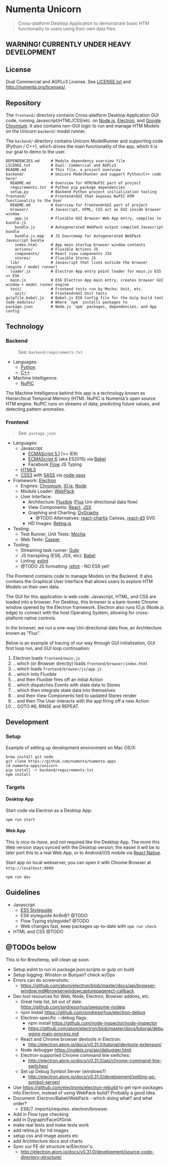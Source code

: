 # Numenta Unicorn

> Cross-platform Desktop Application to demonstrate basic HTM functionality to
> users using their own data files.


## WARNING! CURRENTLY UNDER HEAVY DEVELOPMENT


## License

Dual Commercial and AGPLv3 License. See [LICENSE.txt](LICENSE.txt)
and http://numenta.org/licenses/.


## Repository

The `frontend/` directory contains Cross-platform Desktop Application GUI code,
running Javascript/HTML/CSS/etc. on [Node.js](https://nodejs.org/),
[Electron](https://github.com/atom/electron), and
[Google Chromium](https://www.chromium.org/Home). It also contains non-GUI logic
to run and manage HTM Models on the Unicorn `backend/` model runner.

The `backend/` directory contains Unicorn ModelRunner and supporting code
(Python / C++), which drives the main functionality of the app, which it is our
goal to demo to the user.

```shell
DEPENDENCIES.md     # Module dependency overview file
LICENSE.txt         # Dual: Commercial and AGPLv3
README.md           # This file, a project overview
backend/            # Unicorn ModelRunner and support Python/C++ code here!
  README.md         # Overview for HTM/NuPIC part of project
  requirements.txt  # Python pip package dependencies
  setup.py          # Backend Python project initialization tooling
frontend/           # Frontend+GUI that exposes NuPIC HTM functionality to the User
  README.md         # Overview for Frontend+GUI part of project
  browser/          # Javascript, HTML, CSS act as GUI inside browser window
    app.js          # Fluxible GUI Browser Web App entry, compiles to bundle.js
    bundle.js       # Autogenerated WebPack output compiled Javascript bundle
    bundle.js.map   # JS Sourcemap for Autogenerated WebPack Javascript bundle
    index.html      # App main startup browser window contents
    actions/        # Fluxible Actions JS
    components/     # React view components JSX
    stores/         # Fluxible Stores JS
  lib/              # Javascript that lives outside the browser (engine / model runner)
  loader.js         # Electron App entry point loader for main.js ES5 => ES6
  main.js           # ES6 Electron App main entry, creates browser GUI window + model runner engine
  test/             # Frontend tests run by Mocha: Unit, etc.
    unit/           # Frontend+GUI Unit tests
gulpfile.babel.js   # Babel.js ES6 Config file for the Gulp build tool
node_modules/       # Where `npm` installs packages to
package.json        # Node.js `npm` packages, dependencies, and App config
```


## Technology

### Backend

> See: `backend/requirements.txt`

* Languages:
  * [Python](http://python.org)
  * [C++](https://isocpp.org/)
* Machine Intelligence:
  * [NuPIC](htts://github.com/numenta/nupic)

The Machine Intelligence behind this app is a technology known as Hierarchical
Temporal Memory (HTM). NuPIC is Numenta's open source HTM engine. NuPIC runs
on streams of data, predicting future values, and detecting pattern anomalies.

### Frontend

> See: `package.json`

* Languages:
  * Javascript
    * [ECMAScript 5.1](https://es5.github.io/) (>= IE9)
    * [ECMAScript 6](https://babeljs.io/docs/learn-es2015/) (aka ES2015) via
      [Babel](https://babeljs.io/)
    * Facebook [Flow](http://flowtype.org/) JS Typing
  * [HTML5](https://developer.mozilla.org/en-US/docs/Web/Guide/HTML/HTML5)
  * [CSS3](https://developer.mozilla.org/en-US/docs/Web/CSS) with
    [SASS](http://sass-lang.com/) via
    [node-sass](https://github.com/sass/node-sass)
* Framework: [Electron](https://github.com/atom/electron)
  * Engines: [Chromium](https://www.chromium.org/Home),
    [IO.js](https://iojs.org/), [Node](https://github.com/joyent/node)
  * Module Loader: [WebPack](https://github.com/webpack/webpack)
  * User Interface:
    * Architecture: [Fluxible](http://fluxible.io/)
      ([Flux](https://facebook.github.io/flux/docs/overview.html#content)
      Uni-directional data flow)
    * View Components: [React](https://github.com/facebook/react),
      [JSX](https://facebook.github.io/jsx/)
    * Graphing and Charting: [DyGraphs](http://dygraphs.com/)
      * @TODO Alternatives: [react-chartjs](https://github.com/jhudson8/react-chartjs)
        Canvas, [react-d3](https://github.com/esbullington/react-d3) SVG
    * HD Images: [Retina.js](http://imulus.github.io/retinajs/)
* Testing:
  * Test Runner, Unit Tests: [Mocha](https://github.com/mochajs/mocha)
  * Web Tests: [Casper](https://github.com/n1k0/casperjs)
* Tooling:
  * Streaming task runner: [Gulp](https://github.com/gulpjs/gulp)
  * JS transpiling (ES6, JSX, etc): [Babel](https://github.com/babel/babel)
  * Linting: [eslint](http://eslint.org/)
  * @TODO JS formatting: [jsfmt](https://github.com/rdio/jsfmt) - NO ES6 yet!

The Frontend contains code to manage Models on the Backend. It also contians
the Graphical User Interface that allows users to explore HTM Models on their
own data.

The GUI for this application is web code. Javascript, HTML, and CSS are loaded
into a browser. For Desktop, this browser is a bare-bones Chrome window opened
by the Electron framework. Electron also runs IO.js (Node.js edge) to connect
with the host Operating System, allowing for cross-platform native controls.

In the browser, we run a one-way Uni-directional data flow, an Architecture
known as "Flux".

Below is an example of tracing of our way through GUI initialization, GUI first
loop run, and GUI loop continuation:

1. Electron loads `frontend/main.js`
1. .. which (or Browser directly) loads `frontend/browser/index.html`
1. .. which loads `frontend/browser/js/app.js`
1. .. which inits Fluxible
1. .. and then Fluxible fires off an initial Action
1. .. which dispatches Events with state data to Stores
1. .. which then integrate state data into themselves
1. .. and then View Components tied to updated Stores render
1. .. and then The User interacts with the app firing off a new Action
1. .. GOTO #6, RINSE and REPEAT.


## Development

### Setup

Example of setting up development environment on Mac OS/X:

```shell
brew install git node
git clone https://github.com/numenta/numenta-apps
cd numenta-apps/unicorn
pip install -r backend/requirements.txt
npm install
```

### Targets

#### Desktop App

Start code via Electron as a Desktop App:

```shell
npm run start
```

#### Web App

This is *nice-to-have*, and *not* required like the Desktop App. The more this
Web version stays synced with the Desktop version, the easier it will be to
later port this to a real Web App, or to Android/iOS mobile via
[React Native](https://facebook.github.io/react-native/).

Start app on local webserver, you can open it with Chrome Browser
at `http://localhost:9999`:

```shell
npm run dev
```


## Guidelines

* Javascript
  * [ES5 Styleguide](https://github.com/felixge/node-style-guide)
  * ES6 styleguide AirBnB? @TODO
  * Flow Typing styleguide? @TODO
  * Web changes fast, keep packages up-to-date with `npm run check`
* HTML and CSS @TODO


## @TODOs below

This is for Brev/temp, will clean up soon.

* Setup eslint to run in package.json:scripts or gulp on build
* Setup logging: Winston or Bunyan? check w/Ops
* Errors can do screenshots:
  * https://github.com/atom/electron/blob/master/docs/api/browser-window.md#browserwindowcapturepagerect-callback
* Dev tool resources for Web, Node, Electron, Browser addons, etc.
  * Great help list, bit out of date: https://github.com/sindresorhus/awesome-nodejs
  * npm install https://github.com/sindresorhus/electron-debug
  * Electron-specific --debug flags:
    * npm install https://github.com/node-inspector/node-inspector
    * https://github.com/atom/electron/blob/master/docs/tutorial/debugging-main-process.md
  * React and Chrome browser devtools in Electron:
    * http://electron.atom.io/docs/v0.31.0/tutorial/devtools-extension/
  * Node debugger https://nodejs.org/api/debugger.html
  * Electron-supported Chrome command line switches:
    * http://electron.atom.io/docs/v0.31.0/api/chrome-command-line-switches/
  * Set up Debug Symbol Server (windows?)
    * http://electron.atom.io/docs/v0.31.0/development/setting-up-symbol-server/
* Use https://github.com/electronjs/electron-rebuild to get npm packages
  into Electron, instead of using WebPack build? Probably a good idea.
* Document: Electron/Babel/WebPack - which doing what? and what order?
  * ES6/7. imports/requires. electron/browser.
* Add in Flow type checking
* add in Dygraph/FaceOfGrok
* make real tests and make tests work
* add retina.js for hd images
* setup css and image assets etc
* add Architecture docs and charts
* Sync our FE dir structure w/Electron's:
  * http://electron.atom.io/docs/v0.31.0/development/source-code-directory-structure/

